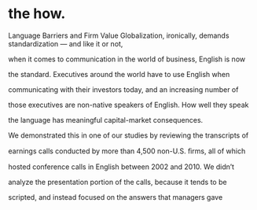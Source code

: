 # the how.

Language Barriers and Firm Value Globalization, ironically, demands standardization — and like it or not,

when it comes to communication in the world of business, English is now

the standard. Executives around the world have to use English when

communicating with their investors today, and an increasing number of

those executives are non-native speakers of English. How well they speak

the language has meaningful capital-market consequences.

We demonstrated this in one of our studies by reviewing the transcripts of

earnings calls conducted by more than 4,500 non-U.S. ﬁrms, all of which

hosted conference calls in English between 2002 and 2010. We didn’t

analyze the presentation portion of the calls, because it tends to be

scripted, and instead focused on the answers that managers gave